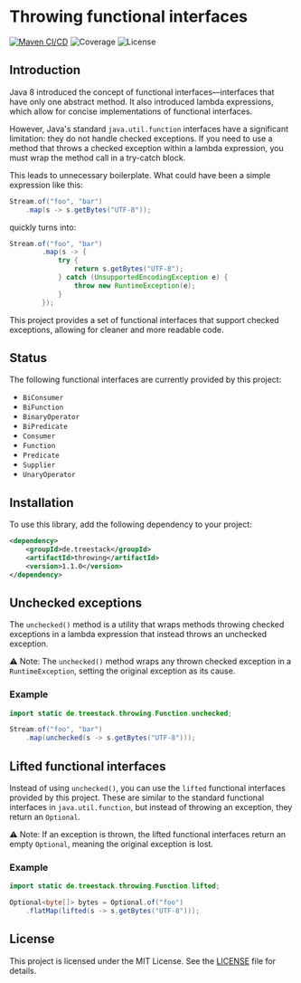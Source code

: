 # Throwing functional interfaces

[![Maven CI/CD](https://github.com/treestack/throwing/actions/workflows/build.yml/badge.svg)](https://github.com/treestack/keycloak-api-key-auth/actions/workflows/build.yml)
![Coverage](https://treestack-static.s3.eu-central-1.amazonaws.com/badges/jacoco.svg)
![License](https://img.shields.io/github/license/treestack/throwing)

## Introduction

Java 8 introduced the concept of functional interfaces—interfaces that have only one abstract method. It also introduced lambda expressions, which allow for concise implementations of functional interfaces.

However, Java's standard `java.util.function` interfaces have a significant limitation: they do not handle checked exceptions. If you need to use a method that throws a checked exception within a lambda expression, you must wrap the method call in a try-catch block.

This leads to unnecessary boilerplate. What could have been a simple expression like this:

```java
Stream.of("foo", "bar")
    .map(s -> s.getBytes("UTF-8"));
```

quickly turns into:

```java
Stream.of("foo", "bar")
        .map(s -> {
            try {
                return s.getBytes("UTF-8");
            } catch (UnsupportedEncodingException e) {
                throw new RuntimeException(e);
            }
        });
```

This project provides a set of functional interfaces that support checked exceptions, allowing for cleaner and more readable code.

## Status

The following functional interfaces are currently provided by this project:

- `BiConsumer`
- `BiFunction`
- `BinaryOperator`
- `BiPredicate`
- `Consumer`
- `Function`
- `Predicate`
- `Supplier`
- `UnaryOperator`

## Installation

To use this library, add the following dependency to your project:

```xml
<dependency>
    <groupId>de.treestack</groupId>
    <artifactId>throwing</artifactId>
    <version>1.1.0</version>
</dependency>
```

## Unchecked exceptions

The `unchecked()` method is a utility that wraps methods throwing checked exceptions in a lambda expression that instead throws an unchecked exception.

⚠ Note: The `unchecked()` method wraps any thrown checked exception in a `RuntimeException`, setting the original exception as its cause.

### Example

```java 
import static de.treestack.throwing.Function.unchecked;

Stream.of("foo", "bar")
    .map(unchecked(s -> s.getBytes("UTF-8")));
```


## Lifted functional interfaces

Instead of using `unchecked()`, you can use the `lifted` functional interfaces provided by this project. These are similar to the standard functional interfaces in `java.util.function`, but instead of throwing an exception, they return an `Optional`.

⚠ Note: If an exception is thrown, the lifted functional interfaces return an empty `Optional`, meaning the original exception is lost.

### Example

```java
import static de.treestack.throwing.Function.lifted;

Optional<byte[]> bytes = Optional.of("foo")
    .flatMap(lifted(s -> s.getBytes("UTF-8")));
```

## License

This project is licensed under the MIT License. See the [LICENSE](LICENSE) file for details.
